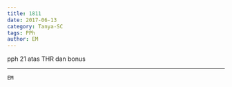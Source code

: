 ```yaml
---
title: 1811
date: 2017-06-13
category: Tanya-SC
tags: PPh
author: EM
---
```


pph 21 atas THR dan bonus

---



`EM`
